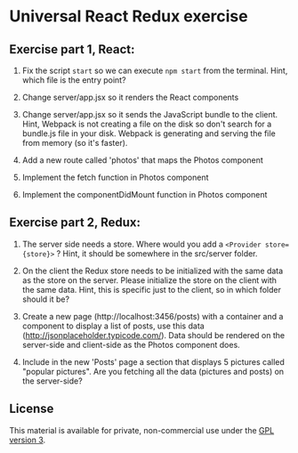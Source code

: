 # Universal React Redux exercise

## Exercise part 1, React:

1. Fix the script `start` so we can execute `npm start` from the terminal. Hint, which file is the entry point?  

2. Change server/app.jsx so it renders the React components

3. Change server/app.jsx so it sends the JavaScript bundle to the client. Hint, Webpack is not creating a file on the disk so don't search for a bundle.js file in your disk. Webpack is generating and serving the file from memory (so it's faster).

4. Add a new route called 'photos' that maps the Photos component

5. Implement the fetch function in Photos component

6. Implement the componentDidMount function in Photos component

## Exercise part 2, Redux:

1. The server side needs a store. Where would you add a `<Provider store={store}>` ? Hint, it should be somewhere in the src/server folder.   

2. On the client the Redux store needs to be initialized with the same data as the store on the server. Please initialize the store on the client with the same data. Hint, this is specific just to the client, so in which folder should it be?

3. Create a new page (http://localhost:3456/posts) with a container and a component to display a list of posts, use this data (http://jsonplaceholder.typicode.com/). Data should be rendered on the server-side and client-side as the Photos component does.

4. Include in the new 'Posts' page a section that displays 5 pictures called "popular pictures". Are you fetching all the data (pictures and posts) on the server-side?


## License

This material is available for private, non-commercial use under the [GPL version 3](http://www.gnu.org/licenses/gpl-3.0-standalone.html).
